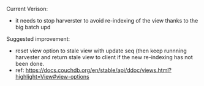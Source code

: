 Current Verison:
 - it needs to stop harverster to avoid re-indexing of the view thanks to the big batch upd

Suggested improvement:
 - reset view option to stale view with update seq (then keep runnning harvester and return stale view to client if the new re-indexing has not been done.
 - ref: https://docs.couchdb.org/en/stable/api/ddoc/views.html?highlight=View#view-options
 
 
